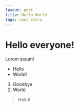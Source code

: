 ```yaml
---
layout: post
title: Hello World
tags: cool story
---
```


# Hello everyone!

Lorem ipsum!

- Hello
- World!

1. Goodbye
2. World

> Hello!